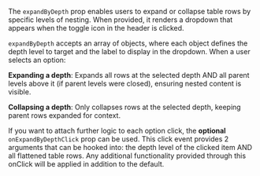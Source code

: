 The `expandByDepth` prop enables users to expand or collapse table rows by specific levels of nesting. When provided, it renders a dropdown that appears when the toggle icon in the header is clicked.

`expandByDepth` accepts an array of objects, where each object defines the depth level to target and the label to display in the dropdown. When a user selects an option:

**Expanding a depth**: Expands all rows at the selected depth AND all parent levels above it (if parent levels were closed), ensuring nested content is visible.

**Collapsing a depth**: Only collapses rows at the selected depth, keeping parent rows expanded for context.

If you want to attach further logic to each option click, the **optional** `onExpandByDepthClick` prop can be used. This click event provides 2 arguments that can be hooked into: the depth level of the clicked item AND all flattened table rows. Any additional functionality provided through this onClick will be applied in addition to the default.

